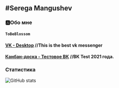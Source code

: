 ## #Serega Mangushev

### 🅰Обо мне
#### ``ToBeBlossom``

#### [VK - Desktop](https://github.com/danyadev/vk-desktop/tree/netflixAdaptation) //This is the best vk messenger
#### [Канбан-доска - Тестовое ВК](https://github.com/Binatik/kanban)  //ВК Test 2021 года.


[vk]: https://vk.com/id269791339 
[code]: https://github.com/Binatik/Code

### Статистика

![GitHub stats](https://github-readme-stats.vercel.app/api?username=Binatik&show_icons=true&theme=radical)  
